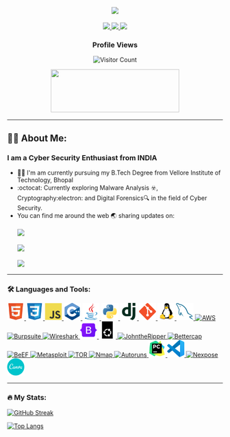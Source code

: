 <div id="header" align="center">
  <img src="https://media.giphy.com/media/Ah0LjkcCzAF1VSxLBK/giphy.gif" width="200">
  <br><br>
  <div id="social">
    <a href="https://www.linkedin.com/in/priyanshu-dubey-9b44b1244">
      <img src="https://img.shields.io/badge/LinkedIn-blue?logo=linkedin&logoColor=white&style=for-the-badge">
    </a>
    <a href="https://instagram.com/priyanshu_dubey03?igshid=MzMyNGUyNmU2YQ==">
      <img src="https://img.shields.io/badge/Instagram-hotpink?logo=Instagram&logoColor=white&style=for-the-badge">
    </a>
    <a href="https://twitter.com/AyushGhogre">
      <img src="https://img.shields.io/badge/Twitter-blue?logo=twitter&logoColor=white&style=for-the-badge">
    </a>
  </div>
</div>
<div align="center">
  <h3>Profile Views</h3>
  
  ![Visitor Count](https://profile-counter.glitch.me/{AYUSH0747}/count.svg)

  
</div>
<div align="center">
  <img src="https://media.giphy.com/media/Qo2dupDib32rkTY4hX/giphy.gif" width="300" height="100"/>
</div>

---

<div>
  <h2>👨‍💻 About Me:</h2>
      <h3>I am a Cyber Security Enthusiast from INDIA</h3>
      <ul>
        <li>👨‍💻 I'm am currently pursuing my B.Tech Degree from Vellore Institute of Technology, Bhopal</li>
        <li>:octocat: Currently exploring Malware Analysis ☣️, Cryptography:electron: and Digital Forensics🔍 in the field of Cyber Security.</li>
        <li>You can find me around the web 🌏 sharing updates on: <br><br>
          <a href="https://www.linkedin.com/in/ayush-ghogre/">
          <img src="https://img.shields.io/badge/LinkedIn-blue?logo=linkedin&logoColor=white&style=for-the-badge" width="122">
          </a><br><br>
          <a href="https://www.instagram.com/ayush_gh0gre/">
          <img src="https://img.shields.io/badge/Instagram-hotpink?logo=Instagram&logoColor=white&style=for-the-badge"  width="122">
          </a><br><br>
          <a href="https://twitter.com/AyushGhogre">
          <img src="https://img.shields.io/badge/Twitter-blue?logo=twitter&logoColor=white&style=for-the-badge"  width="122">
          </a><br>
        </li>
      </ul>
</div>
  
---
  
### 🛠️ Languages and Tools: 
<div>
  <a href="https://developer.mozilla.org/en-US/docs/Web/HTML">
    <img src="https://github.com/devicons/devicon/blob/master/icons/html5/html5-original.svg" width="40" height="40" alt="HTML5">
  </a>
  <a href="https://developer.mozilla.org/en-US/docs/Web/CSS">
    <img src="https://github.com/devicons/devicon/blob/master/icons/css3/css3-original.svg" width="40" height="40" alt="CSS3">
  </a>
  <a href="https://developer.mozilla.org/en-US/docs/Web/javascript">
    <img src="https://github.com/devicons/devicon/blob/master/icons/javascript/javascript-original.svg" width="40" height="40" alt="JavaScript">
  </a>
  <a href="https://cplusplus.com/doc/tutorial/">
    <img src="https://github.com/devicons/devicon/blob/master/icons/cplusplus/cplusplus-original.svg" width="40" height="40" alt="C++">
  </a>
  <a href="https://www.java.com/en/">
    <img src="https://github.com/devicons/devicon/blob/master/icons/java/java-original.svg" width="40" height="40" alt="Java">
  </a>
  <a href="https://www.python.org/">
    <img src="https://github.com/devicons/devicon/blob/master/icons/python/python-original.svg" width="40" height="40" alt="Python">
  </a>
  <a href="https://www.djangoproject.com/">
    <img src="https://github.com/devicons/devicon/blob/master/icons/django/django-plain.svg" width="40" height="40" alt="Django">
  </a>
  <a href="https://git-scm.com/">
    <img src="https://github.com/devicons/devicon/blob/master/icons/git/git-original.svg" width="40" height="40" alt="git">
  </a>
  <a href="https://www.linux.org/pages/download/">
    <img src="https://github.com/devicons/devicon/blob/master/icons/linux/linux-original.svg" width="40" height="40" alt="Linux">
  </a>
  <a href="https://www.mysql.com/">
    <img src="https://github.com/devicons/devicon/blob/master/icons/mysql/mysql-original.svg" width="40" height="40" alt="MySQL">
  </a>
  <a href="https://aws.amazon.com/">
    <img src="https://upload.wikimedia.org/wikipedia/commons/9/93/Amazon_Web_Services_Logo.svg" width="40" height="40" alt="AWS">
  </a>
  <a href="https://portswigger.net/burp">
    <img src="https://blog.seeweb.it/wp-content/uploads/2016/02/logo_burpsuite.png" width="40" height="40" alt="Burpsuite">
  </a>
  <a href="https://www.wireshark.org/">
    <img src="https://upload.wikimedia.org/wikipedia/commons/d/df/Wireshark_icon.svg" width="40" height="40" alt="Wireshark">
  </a>
  <a href="https://getbootstrap.com/">
    <img src="https://github.com/devicons/devicon/blob/master/icons/bootstrap/bootstrap-original.svg" width="40" height="40" alt="Bootstrap">
  </a>
  <a href="https://ubuntu.com/">
    <img src="https://github.com/devicons/devicon/blob/master/icons/ubuntu/ubuntu-plain.svg" width="40" height="40" alt="Ubuntu">
  </a>
  <a href="https://github.com/openwall/john">
    <img src="https://external-content.duckduckgo.com/iu/?u=https%3A%2F%2Ftse1.mm.bing.net%2Fth%3Fid%3DOIP.RskE3gLI4IDVvxw1rPo8YQAAAA%26pid%3DApi&f=1&ipt=85d602441baed38519afd39f94013f12fbc6dab0d631152549eb304f37d9cb70&ipo=images" width="40" height="40" alt="JohntheRipper">
  </a>
  <a href="https://www.bettercap.org/">
    <img src="https://www.bettercap.org/logo.png" width="40" height="40" alt="Bettercap">
  </a>
  <a href="https://beefproject.com/">
    <img src="https://external-content.duckduckgo.com/iu/?u=https%3A%2F%2Favatars3.githubusercontent.com%2Fu%2F1214850%3Fs%3D400%26v%3D4&f=1&nofb=1&ipt=d579e0fed70b77dc20ee85f0e5426ccc3d797cfd1a522437af126453cd1729d8&ipo=images" width="40" height="40" alt="BeEF">
  </a>
  <a href="https://www.metasploit.com/">
    <img src="https://external-content.duckduckgo.com/iu/?u=https%3A%2F%2Fimg2.freepng.es%2F20180524%2Fegt%2Fkisspng-metasploit-project-penetration-test-security-hacke-5b072f9ad4d962.7481310415271975948718.jpg&f=1&nofb=1&ipt=2cb86075301d5581804701542f5cf1cf3bc3247a515e4086ffa550519cf83432&ipo=images" width="40" height="40" alt="Metasploit">
  </a>
  <a href="https://www.torproject.org/">
    <img src="https://www.torproject.org/static/images/favicon/favicon.ico" width="40" height="40" alt="TOR">
  </a>
  <a href="https://nmap.org/">
    <img src="https://external-content.duckduckgo.com/iu/?u=https%3A%2F%2Fwww.google-melange.com%2Farchive%2Fgsoc%2F2015%2Forgs%2Fnmap%2Flogo-200.png&f=1&nofb=1&ipt=d503d5c046c3ccf4d7af67b65e09fc2bd11b28405fa278f47bc1246c7641c551&ipo=images" width="40" height="40" alt="Nmap">
  </a>
  <a href="https://learn.microsoft.com/en-us/sysinternals/downloads/autoruns">
    <img src="https://external-content.duckduckgo.com/iu/?u=https%3A%2F%2Fstatic.techspot.com%2Fimages2%2Fdownloads%2Ftopdownload%2F2021%2F12%2F2021-12-16-ts3_thumbs-dfe.png&f=1&nofb=1&ipt=a49f963f0c44f56945d048409e4f4fc2eb1c930b3d9f7aa151e243c6ab1fc19a&ipo=images" width="40" height="40" alt="Autoruns">
  </a>
  <a href="https://www.jetbrains.com/pycharm/">
    <img src="https://github.com/devicons/devicon/blob/master/icons/pycharm/pycharm-original.svg" width="40" height="40" alt="PyCharm">
  </a>
  <a href="https://code.visualstudio.com/">
     <img src="https://github.com/devicons/devicon/blob/master/icons/vscode/vscode-original.svg" width="40" height="40" alt="VSCode">
  </a>
  <a href="https://www.rapid7.com/products/nexpose/">
     <img src="https://external-content.duckduckgo.com/iu/?u=https%3A%2F%2Fsoftvn.vn%2Fwp-content%2Fuploads%2F2020%2F06%2Fnextpose_logo.png&f=1&nofb=1&ipt=faab753b04425081c8a74d24eb231d7f3148cd1c96edc67cec3b637c691c3013&ipo=images" width="40" height="40" alt="Nexpose">
  </a>
  <a href="https://www.canva.com/">
    <img src="https://github.com/devicons/devicon/blob/master/icons/canva/canva-original.svg" width="40" height="40" alt="Canva">
  </a>
</div>

---

### 🔥 My Stats:

[![GitHub Streak](https://github-readme-streak-stats.herokuapp.com?user=AYUSH0747&theme=dracula&hide_border=true)](https://git.io/streak-stats)

[![Top Langs](https://github-readme-stats.vercel.app/api/top-langs/?username=AYUSH0747&layout=compact&theme=vision-friendly-dark)](https://github.com/anuraghazra/github-readme-stats)
